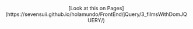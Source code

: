 <p align='center'>
  [Look at this on Pages](https://sevensuii.github.io/holamundo/FrontEnd/jQuery/3_filmsWithDomJQUERY/)
</p>
